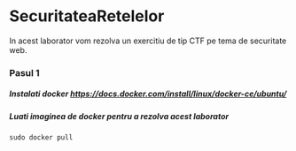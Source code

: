 # SecuritateaRetelelor

In acest laborator vom rezolva un exercitiu de tip CTF pe tema de securitate web.

### Pasul 1
##### Instalati docker https://docs.docker.com/install/linux/docker-ce/ubuntu/
##### Luati imaginea de docker pentru a rezolva acest laborator
```
sudo docker pull 

```
